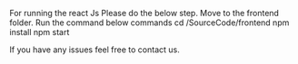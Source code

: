For running the react Js Please do the below step.
Move to the frontend folder.
Run the command below commands
cd /SourceCode/frontend
npm install
npm start

If you have any issues feel free to contact us.